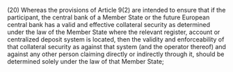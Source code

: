 (20) Whereas the provisions of Article 9(2) are intended to ensure that if the participant, the central bank of a Member State or the future European central bank has a valid and effective collateral security as determined under the law of the Member State where the relevant register, account or centralized deposit system is located, then the validity and enforceability of that collateral security as against that system (and the operator thereof) and against any other person claiming directly or indirectly through it, should be determined solely under the law of that Member State;